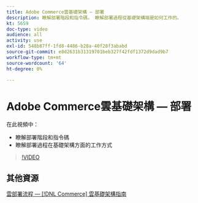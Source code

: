 ```yaml
---
title: Adobe Commerce雲基礎架構 — 部署
description: 瞭解部署階段和指令碼。 瞭解部署過程從基礎架構端是如何工作​的。
kt: 5659
doc-type: video
audience: all
activity: use
exl-id: 548b87ff-1fd8-4486-b28a-40f28f3ababd
source-git-commit: e8d2631b31319701beb327f42fdf1372d9dad9b7
workflow-type: tm+mt
source-wordcount: '64'
ht-degree: 0%

---
```


# Adobe Commerce雲基礎架構 — 部署

在此視頻中：

- 瞭解部署階段和指令碼
- 瞭解部署過程在基礎架構方面的工作方&#x200B;式

>[!VIDEO](https://video.tv.adobe.com/v/35695?quality=12&learn=on)

## 其他資源

[雲部署流程 —  [!DNL Commerce] 雲基礎架構指南](https://experienceleague.adobe.com/docs/commerce-cloud-service/user-guide/develop/deploy/process.html)
